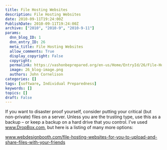 ```yaml
---
title: File Hosting Websites
description: File Hosting Websites
date: 2010-09-11T19:24:00Z
PublishDate: 2010-09-11T19:24:00Z
archive: ["2010", "2010-9", "2010-9-11"]
params:
  dnn_blog_ID: 1
  dnn_entry_ID: 26
  meta_title: File Hosting Websites
  allow_comments: True
  display_copyright: False
  copyright:
  permalink: https://vashonbeprepared.org/en-us/Home/EntryId/26/File-Hosting-Websites
  image: 26_blog-image.png
  authors: John Cornelison
categories: []
tags: [software, Individual Preparedness]
keywords: []
topics: []
draft: False
---
```


If you want to disaster proof yourself, consider putting your critical (but non-private) files on a server. Unless you are the trusting type, use this as a backup – or keep a backup on a hard drive that you control. I’ve used <a href="http://www.DropBox.com">www.DropBox.com</a>, but here is a listing of many more options:

<a href="http://www.webdesignbooth.com/file-hosting-websites-for-you-to-upload-and-share-files-with-your-friends">www.webdesignbooth.com/file-hosting-websites-for-you-to-upload-and-share-files-with-your-friends</a>

